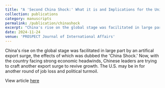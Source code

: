 ```yaml
---
title: "A 'Second China Shock:' What it is and Implications for the United States"
collection: publications
category: manuscripts
permalink: /publication/chinashock
excerpt: "China's rise on the global stage was facilitated in large part by an artifical export surge, the effects of which was dubbed the 'China Shock.' Now, with the country facing strong economic headwinds, Chinese leaders are trying to craft another export surge to revive growth. The U.S. may be in for another round of job loss and political turmoil."
date: 2024-11-24
venue: 'PROSPECT Journal of International Affairs'
---
```


China's rise on the global stage was facilitated in large part by an artifical export surge, the effects of which was dubbed the 'China Shock.' Now, with the country facing strong economic headwinds, Chinese leaders are trying to craft another export surge to revive growth. The U.S. may be in for another round of job loss and political turmoil.

View article [here](https://www.prospect-journal.org/articles/second-china-shock)
